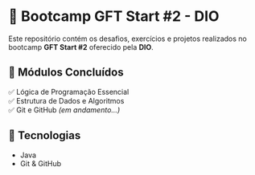 # 🚀 Bootcamp GFT Start #2 - DIO  

Este repositório contém os desafios, exercícios e projetos realizados no bootcamp **GFT Start #2** oferecido pela **DIO**.

## 📌 Módulos Concluídos  
✅ Lógica de Programação Essencial  
✅ Estrutura de Dados e Algoritmos  
✅ Git e GitHub *(em andamento...)*  

## 🔧 Tecnologias   
- Java  
- Git & GitHub  

